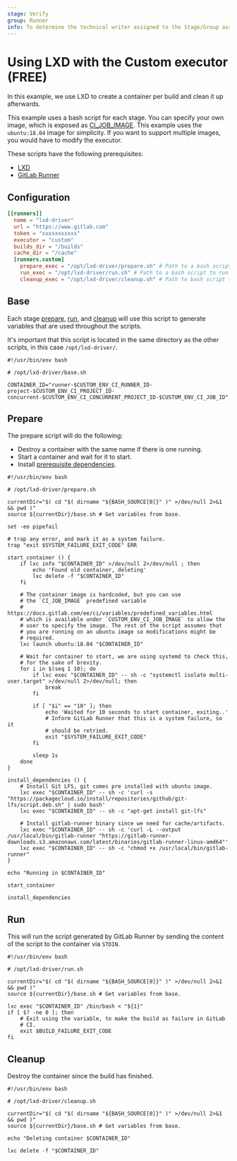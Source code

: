 ```yaml
---
stage: Verify
group: Runner
info: To determine the technical writer assigned to the Stage/Group associated with this page, see https://about.gitlab.com/handbook/engineering/ux/technical-writing/#assignments
---
```


# Using LXD with the Custom executor **(FREE)**

In this example, we use LXD to create a container per build and clean it
up afterwards.

This example uses a bash script for each stage. You can specify your
own image, which is exposed as
[CI_JOB_IMAGE](https://docs.gitlab.com/ee/ci/variables/predefined_variables.html).
This example uses the `ubuntu:18.04` image for simplicity. If you
want to support multiple images, you would have to modify the executor.

These scripts have the following prerequisites:

- [LXD](https://linuxcontainers.org/lxd/introduction/)
- [GitLab Runner](../../install/linux-manually.md)

## Configuration

```toml
[[runners]]
  name = "lxd-driver"
  url = "https://www.gitlab.com"
  token = "xxxxxxxxxxx"
  executor = "custom"
  builds_dir = "/builds"
  cache_dir = "/cache"
  [runners.custom]
    prepare_exec = "/opt/lxd-driver/prepare.sh" # Path to a bash script to create lxd container and download dependencies.
    run_exec = "/opt/lxd-driver/run.sh" # Path to a bash script to run script inside the container.
    cleanup_exec = "/opt/lxd-driver/cleanup.sh" # Path to bash script to delete container.
```

## Base

Each stage [prepare](#prepare), [run](#run), and [cleanup](#cleanup)
will use this script to generate variables that are used throughout the
scripts.

It's important that this script is located in the same directory as the
other scripts, in this case `/opt/lxd-driver/`.

```shell
#!/usr/bin/env bash

# /opt/lxd-driver/base.sh

CONTAINER_ID="runner-$CUSTOM_ENV_CI_RUNNER_ID-project-$CUSTOM_ENV_CI_PROJECT_ID-concurrent-$CUSTOM_ENV_CI_CONCURRENT_PROJECT_ID-$CUSTOM_ENV_CI_JOB_ID"
```

## Prepare

The prepare script will do the following:

- Destroy a container with the same name if there is one running.
- Start a container and wait for it to start.
- Install [prerequisite dependencies](../custom.md#prerequisite-software-for-running-a-job).

```shell
#!/usr/bin/env bash

# /opt/lxd-driver/prepare.sh

currentDir="$( cd "$( dirname "${BASH_SOURCE[0]}" )" >/dev/null 2>&1 && pwd )"
source ${currentDir}/base.sh # Get variables from base.

set -eo pipefail

# trap any error, and mark it as a system failure.
trap "exit $SYSTEM_FAILURE_EXIT_CODE" ERR

start_container () {
    if lxc info "$CONTAINER_ID" >/dev/null 2>/dev/null ; then
        echo 'Found old container, deleting'
        lxc delete -f "$CONTAINER_ID"
    fi

    # The container image is hardcoded, but you can use
    # the `CI_JOB_IMAGE` predefined variable
    # https://docs.gitlab.com/ee/ci/variables/predefined_variables.html
    # which is available under `CUSTOM_ENV_CI_JOB_IMAGE` to allow the
    # user to specify the image. The rest of the script assumes that
    # you are running on an ubuntu image so modifications might be
    # required.
    lxc launch ubuntu:18.04 "$CONTAINER_ID"

    # Wait for container to start, we are using systemd to check this,
    # for the sake of brevity.
    for i in $(seq 1 10); do
        if lxc exec "$CONTAINER_ID" -- sh -c "systemctl isolate multi-user.target" >/dev/null 2>/dev/null; then
            break
        fi

        if [ "$i" == "10" ]; then
            echo 'Waited for 10 seconds to start container, exiting..'
            # Inform GitLab Runner that this is a system failure, so it
            # should be retried.
            exit "$SYSTEM_FAILURE_EXIT_CODE"
        fi

        sleep 1s
    done
}

install_dependencies () {
    # Install Git LFS, git comes pre installed with ubuntu image.
    lxc exec "$CONTAINER_ID" -- sh -c 'curl -s "https://packagecloud.io/install/repositories/github/git-lfs/script.deb.sh" | sudo bash'
    lxc exec "$CONTAINER_ID" -- sh -c "apt-get install git-lfs"

    # Install gitlab-runner binary since we need for cache/artifacts.
    lxc exec "$CONTAINER_ID" -- sh -c 'curl -L --output /usr/local/bin/gitlab-runner "https://gitlab-runner-downloads.s3.amazonaws.com/latest/binaries/gitlab-runner-linux-amd64"'
    lxc exec "$CONTAINER_ID" -- sh -c "chmod +x /usr/local/bin/gitlab-runner"
}

echo "Running in $CONTAINER_ID"

start_container

install_dependencies
```

## Run

This will run the script generated by GitLab Runner by sending
the content of the script to the container via `STDIN`.

```shell
#!/usr/bin/env bash

# /opt/lxd-driver/run.sh

currentDir="$( cd "$( dirname "${BASH_SOURCE[0]}" )" >/dev/null 2>&1 && pwd )"
source ${currentDir}/base.sh # Get variables from base.

lxc exec "$CONTAINER_ID" /bin/bash < "${1}"
if [ $? -ne 0 ]; then
    # Exit using the variable, to make the build as failure in GitLab
    # CI.
    exit $BUILD_FAILURE_EXIT_CODE
fi
```

## Cleanup

Destroy the container since the build has finished.

```shell
#!/usr/bin/env bash

# /opt/lxd-driver/cleanup.sh

currentDir="$( cd "$( dirname "${BASH_SOURCE[0]}" )" >/dev/null 2>&1 && pwd )"
source ${currentDir}/base.sh # Get variables from base.

echo "Deleting container $CONTAINER_ID"

lxc delete -f "$CONTAINER_ID"
```
